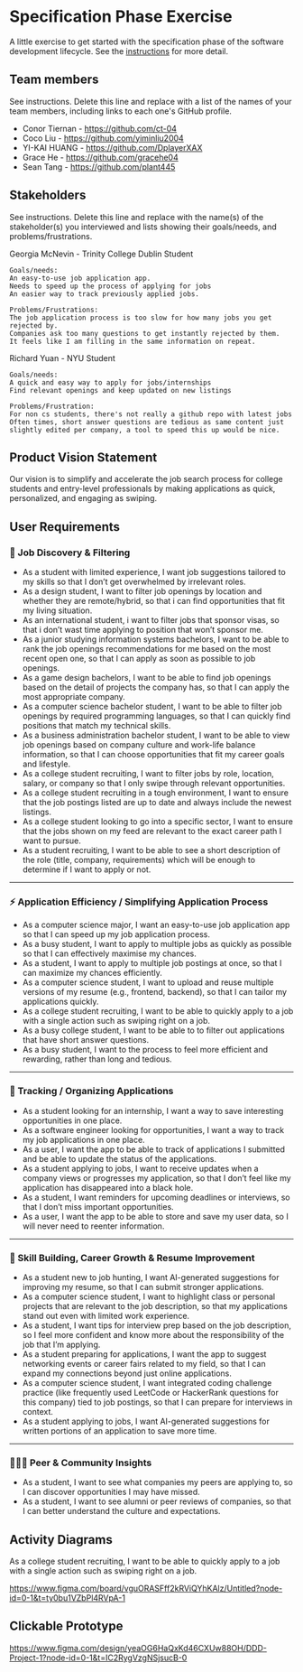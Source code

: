 # Specification Phase Exercise

A little exercise to get started with the specification phase of the software development lifecycle. See the [instructions](instructions.md) for more detail.

## Team members

See instructions. Delete this line and replace with a list of the names of your team members, including links to each one's GitHub profile.

- Conor Tiernan - https://github.com/ct-04
- Coco Liu - https://github.com/yiminliu2004
- YI-KAI HUANG - https://github.com/DplayerXAX
- Grace He - https://github.com/gracehe04
- Sean Tang - https://github.com/plant445
  
## Stakeholders

See instructions. Delete this line and replace with the name(s) of the stakeholder(s) you interviewed and lists showing their goals/needs, and problems/frustrations.

Georgia McNevin - Trinity College Dublin Student

    Goals/needs:
    An easy-to-use job application app.
    Needs to speed up the process of applying for jobs
    An easier way to track previously applied jobs.

    Problems/Frustrations:
    The job application process is too slow for how many jobs you get rejected by.
    Companies ask too many questions to get instantly rejected by them.
    It feels like I am filling in the same information on repeat.

Richard Yuan - NYU Student

    Goals/needs:
    A quick and easy way to apply for jobs/internships
    Find relevant openings and keep updated on new listings

    Problems/Frustration:
    For non cs students, there's not really a github repo with latest jobs
    Often times, short answer questions are tedious as same content just slightly edited per company, a tool to speed this up would be nice.


## Product Vision Statement

Our vision is to simplify and accelerate the job search process for college students and entry-level professionals by making applications as quick, personalized, and engaging as swiping.

## User Requirements

### 🔎 Job Discovery & Filtering
- As a student with limited experience, I want job suggestions tailored to my skills so that I don’t get overwhelmed by irrelevant roles.  
- As a design student, I want to filter job openings by location and whether they are remote/hybrid, so that i can find opportunities that fit my living situation.  
- As an international student, i want to filter jobs that sponsor visas, so that i don’t wast time applying to position that won’t sponsor me.  
- As a junior studying information systems bachelors, I want to be able to rank the job openings recommendations for me based on the most recent open one, so that I can apply as soon as possible to job openings.  
- As a game design bachelors, I want to be able to find job openings based on the detail of projects the company has, so that I can apply the most appropriate company.  
- As a computer science bachelor student, I want to be able to filter job openings by required programming languages, so that I can quickly find positions that match my technical skills.  
- As a business administration bachelor student, I want to be able to view job openings based on company culture and work-life balance information, so that I can choose opportunities that fit my career goals and lifestyle.  
- As a college student recruiting, I want to filter jobs by role, location, salary, or company so that I only swipe through relevant opportunities.  
- As a college student recruiting in a tough environment, I want to ensure that the job postings listed are up to date and always include the newest listings.  
- As a college student looking to go into a specific sector, I want to ensure that the jobs shown on my feed are relevant to the exact career path I want to pursue.  
- As a student recruiting, I want to be able to see a short description of the role (title, company, requirements) which will be enough to determine if I want to apply or not.  

---

### ⚡ Application Efficiency / Simplifying Application Process
- As a computer science major, I want an easy-to-use job application app so that I can speed up my job application process.  
- As a busy student, I want to apply to multiple jobs as quickly as possible so that I can effectively maximise my chances.  
- As a student, I want to apply to multiple job postings at once, so that I can maximize my chances efficiently.  
- As a computer science student, I want to upload and reuse multiple versions of my resume (e.g., frontend, backend), so that I can tailor my applications quickly.  
- As a college student recruiting, I want to be able to quickly apply to a job with a single action such as swiping right on a job.  
- As a busy college student, I want to be able to to filter out applications that have short answer questions.  
- As a busy student, I want to the process to feel more efficient and rewarding, rather than long and tedious.

---

### 📂 Tracking / Organizing Applications
- As a student looking for an internship, I want a way to save interesting opportunities in one place.  
- As a software engineer looking for opportunities, I want a way to track my job applications in one place.  
- As a user, I want the app to be able to track of applications I submitted and be able to update the status of the applications.  
- As a student applying to jobs, I want to receive updates when a company views or progresses my application, so that I don’t feel like my application has disappeared into a black hole.  
- As a student, I want reminders for upcoming deadlines or interviews, so that I don’t miss important opportunities.  
- As a user, I want the app to be able to store and save my user data, so I will never need to reenter information.  

---

### 🎯 Skill Building, Career Growth & Resume Improvement
- As a student new to job hunting, I want AI-generated suggestions for improving my resume, so that I can submit stronger applications.  
- As a computer science student, I want to highlight class or personal projects that are relevant to the job description, so that my applications stand out even with limited work experience.  
- As a student, I want tips for interview prep based on the job description, so I feel more confident and know more about the responsibility of the job that I’m applying.  
- As a student preparing for applications, I want the app to suggest networking events or career fairs related to my field, so that I can expand my connections beyond just online applications.  
- As a computer science student, I want integrated coding challenge practice (like frequently used LeetCode or HackerRank questions for this company) tied to job postings, so that I can prepare for interviews in context.  
- As a student applying to jobs, I want AI-generated suggestions for written portions of an application to save more time.

---

### 🧑‍🤝‍🧑 Peer & Community Insights
- As a student, I want to see what companies my peers are applying to, so I can discover opportunities I may have missed.  
- As a student, I want to see alumni or peer reviews of companies, so that I can better understand the culture and expectations.  


## Activity Diagrams

As a college student recruiting, I want to be able to quickly apply to a job with a single action such as swiping right on a job.

https://www.figma.com/board/vguORASFff2kRViQYhKAlz/Untitled?node-id=0-1&t=ty0bu1VZbPl4RVpA-1

## Clickable Prototype

https://www.figma.com/design/yeaOG6HaQxKd46CXUw88OH/DDD-Project-1?node-id=0-1&t=IC2RygVzgNSjsucB-0
